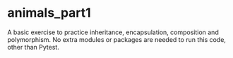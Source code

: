 # animals_part1
A basic exercise to practice inheritance, encapsulation, composition and polymorphism. No extra modules or packages are needed to run this code, other than Pytest.
